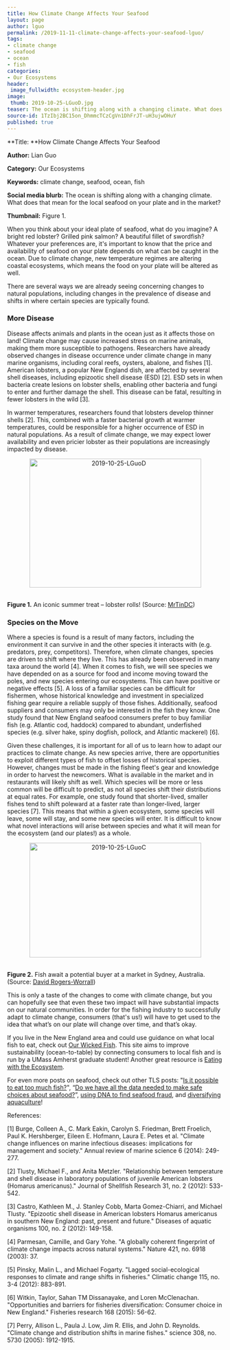 ```yaml
---
title: How Climate Change Affects Your Seafood
layout: page
author: lguo
permalink: /2019-11-11-climate-change-affects-your-seafood-lguo/
tags:
- climate change
- seafood
- ocean
- fish
categories:
- Our Ecosystems
header:
 image_fullwidth: ecosystem-header.jpg
image:
 thumb: 2019-10-25-LGuoD.jpg
teaser: The ocean is shifting along with a changing climate. What does that mean for the local seafood on your plate and in the market?
source-id: 1TzIbj2BC15on_DhmmcTCzCgVn1DhFrJT-uH3ujwOHuY
published: true
---
```

**Title: **How Climate Change Affects Your Seafood 

**Author:** Lian Guo

**Category:** Our Ecosystems

**Keywords:** climate change, seafood, ocean, fish

**Social media blurb:** The ocean is shifting along with a changing climate. What does that mean for the local seafood on your plate and in the market?

**Thumbnail:** Figure 1.

When you think about your ideal plate of seafood, what do you imagine? A bright red lobster? Grilled pink salmon? A beautiful fillet of swordfish? Whatever your preferences are, it's important to know that the price and availability of seafood on your plate depends on what can be caught in the ocean. Due to climate change, new temperature regimes are altering coastal ecosystems, which means the food on your plate will be altered as well. 

There are several ways we are already seeing concerning changes to natural populations, including changes in the prevalence of disease and shifts in where certain species are typically found. 

<h3>More Disease</h3>

Disease affects animals and plants in the ocean just as it affects those on land! Climate change may cause increased stress on marine animals, making them more susceptible to pathogens. Researchers have already observed changes in disease occurrence under climate change in many marine organisms, including coral reefs, oysters, abalone, and fishes [1]. American lobsters, a popular New England dish, are affected by several shell diseases, including epizootic shell disease (ESD) [2]. ESD sets in when bacteria create lesions on lobster shells, enabling other bacteria and fungi to enter and further damage the shell. This disease can be fatal, resulting in fewer lobsters in the wild [3]. 

In warmer temperatures, researchers found that lobsters develop thinner shells [2]. This, combined with a faster bacterial growth at warmer temperatures, could be responsible for a higher occurrence of ESD in natural populations. As a result of climate change, we may expect lower availability and even pricier lobster as their populations are increasingly impacted by disease. 

<center><a data-flickr-embed="true" href="https://www.flickr.com/photos/139839751@N06/48963609358/in/dateposted-friend/" title="2019-10-25-LGuoD"><img src="https://live.staticflickr.com/65535/48963609358_45a5762122_o.jpg" width="400" height="300" alt="2019-10-25-LGuoD"></a><script async src="//embedr.flickr.com/assets/client-code.js" charset="utf-8"></script></center><br>

**Figure 1.** An iconic summer treat – lobster rolls! (Source: [MrTinDC](https://www.flickr.com/photos/mr_t_in_dc/))

<h3>Species on the Move</h3>

Where a species is found is a result of many factors, including the environment it can survive in and the other species it interacts with (e.g. predators, prey, competitors). Therefore, when climate changes, species are driven to shift where they live. This has already been observed in many taxa around the world [4]. When it comes to fish, we will see species we have depended on as a source for food and income moving toward the poles, and new species entering our ecosystems. This can have positive or negative effects [5]. A loss of a familiar species can be difficult for fishermen, whose historical knowledge and investment in specialized fishing gear require a reliable supply of those fishes. Additionally, seafood suppliers and consumers may only be interested in the fish they know. One study found that New England seafood consumers prefer to buy familiar fish (e.g. Atlantic cod, haddock) compared to abundant, underfished species (e.g. silver hake, spiny dogfish, pollock, and Atlantic mackerel) [6]. 

Given these challenges, it is important for all of us to learn how to adapt our practices to climate change. As new species arrive, there are opportunities to exploit different types of fish to offset losses of historical species. However, changes must be made in the fishing fleet's gear and knowledge in order to harvest the newcomers. What is available in the market and in restaurants will likely shift as well. Which species will be more or less common will be difficult to predict, as not all species shift their distributions at equal rates. For example, one study found that shorter-lived, smaller fishes tend to shift poleward at a faster rate than longer-lived, larger species [7]. This means that within a given ecosystem, some species will leave, some will stay, and some new species will enter. It is difficult to know what novel interactions will arise between species and what it will mean for the ecosystem (and our plates!) as a whole.  

<center> <a data-flickr-embed="true" href="https://www.flickr.com/photos/139839751@N06/48964276812/in/dateposted-friend/" title="2019-10-25-LGuoC"><img src="https://live.staticflickr.com/65535/48964276812_b2870ae868_o.jpg" width="400" height="267" alt="2019-10-25-LGuoC"></a><script async src="//embedr.flickr.com/assets/client-code.js" charset="utf-8"></script></center><br>

**Figure 2.** Fish await a potential buyer at a market in Sydney, Australia. (Source: [David Rogers-Worrall](https://www.flickr.com/photos/drogersworrall1/))

This is only a taste of the changes to come with climate change, but you can hopefully see that even these two impact will have substantial impacts on our natural communities. In order for the fishing industry to successfully adapt to climate change, consumers (that's us!) will have to get used to the idea that what’s on our plate will change over time, and that’s okay. <br>

If you live in the New England area and could use guidance on what local fish to eat, check out [Our Wicked Fish](https://www.ourwickedfish.com/). This site aims to improve sustainability (ocean-to-table) by connecting consumers to local fish and is run by a UMass Amherst graduate student! Another great resource is [Eating with the Ecosystem](https://www.eatingwiththeecosystem.org/).

For even more posts on seafood, check out other TLS posts: "[Is it possible to eat too much fish?](http://thatslifesci.com/2018-06-18-Too-Much-Fish-LGuo/)", “[Do we have all the data needed to make safe choices about seafood?](http://thatslifesci.com/2018-08-13-Good-Seafood-Choices-LGuo/)”, [using DNA to find seafood fraud](http://thatslifesci.com/2017-04-23-Ask-your-food-for-its-DNA-ID-Falconi/), and [diversifying aquaculture](http://thatslifesci.com/2018-03-12-Moving-away-from-monoculture-DAlcott/)!

References:

[1] Burge, Colleen A., C. Mark Eakin, Carolyn S. Friedman, Brett Froelich, Paul K. Hershberger, Eileen E. Hofmann, Laura E. Petes et al. "Climate change influences on marine infectious diseases: implications for management and society." Annual review of marine science 6 (2014): 249-277.

[2] Tlusty, Michael F., and Anita Metzler. "Relationship between temperature and shell disease in laboratory populations of juvenile American lobsters (Homarus americanus)." Journal of Shellfish Research 31, no. 2 (2012): 533-542.

[3] Castro, Kathleen M., J. Stanley Cobb, Marta Gomez-Chiarri, and Michael Tlusty. "Epizootic shell disease in American lobsters Homarus americanus in southern New England: past, present and future." Diseases of aquatic organisms 100, no. 2 (2012): 149-158.

[4] Parmesan, Camille, and Gary Yohe. "A globally coherent fingerprint of climate change impacts across natural systems." Nature 421, no. 6918 (2003): 37.

[5] Pinsky, Malin L., and Michael Fogarty. "Lagged social-ecological responses to climate and range shifts in fisheries." Climatic change 115, no. 3-4 (2012): 883-891.

[6] Witkin, Taylor, Sahan TM Dissanayake, and Loren McClenachan. "Opportunities and barriers for fisheries diversification: Consumer choice in New England." Fisheries research 168 (2015): 56-62.

[7] Perry, Allison L., Paula J. Low, Jim R. Ellis, and John D. Reynolds. "Climate change and distribution shifts in marine fishes." science 308, no. 5730 (2005): 1912-1915.

